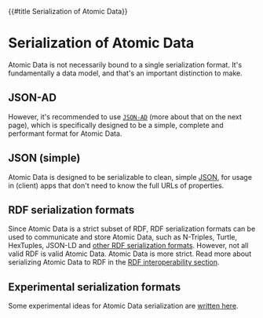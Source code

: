 {{#title Serialization of Atomic Data}}
# Serialization of Atomic Data

Atomic Data is not necessarily bound to a single serialization format.
It's fundamentally a data model, and that's an important distinction to make.

## JSON-AD

However, it's recommended to use [`JSON-AD`](json-ad.md) (more about that on the next page), which is specifically designed to be a simple, complete and performant format for Atomic Data.

## JSON (simple)

Atomic Data is designed to be serializable to clean, simple [JSON](../interoperability/json.md), for usage in (client) apps that don't need to know the full URLs of properties.

## RDF serialization formats

Since Atomic Data is a strict subset of RDF, RDF serialization formats can be used to communicate and store Atomic Data, such as N-Triples, Turtle, HexTuples, JSON-LD and [other RDF serialization formats](https://ontola.io/blog/rdf-serialization-formats/).
However, not all valid RDF is valid Atomic Data.
Atomic Data is more strict.
Read more about serializing Atomic Data to RDF in the [RDF interoperability section](../interoperability/rdf.md).

## Experimental serialization formats

Some experimental ideas for Atomic Data serialization are [written here](https://github.com/ontola/atomic-data/blob/master/src/experimental-serialization.md).
